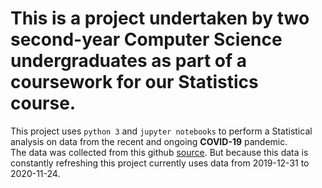 # This is a project undertaken by two second-year Computer Science undergraduates as part of a coursework for our Statistics course.<br>
This project uses `python 3` and `jupyter notebooks` to perform a Statistical analysis on data from the recent and ongoing __COVID-19__ pandemic.<br>
The data was collected from this github [source](https://github.com/owid/covid-19-data/blob/master/public/data/owid-covid-data.csv). But because this data is constantly refreshing
this project currently uses data from 2019-12-31 to 2020-11-24.

